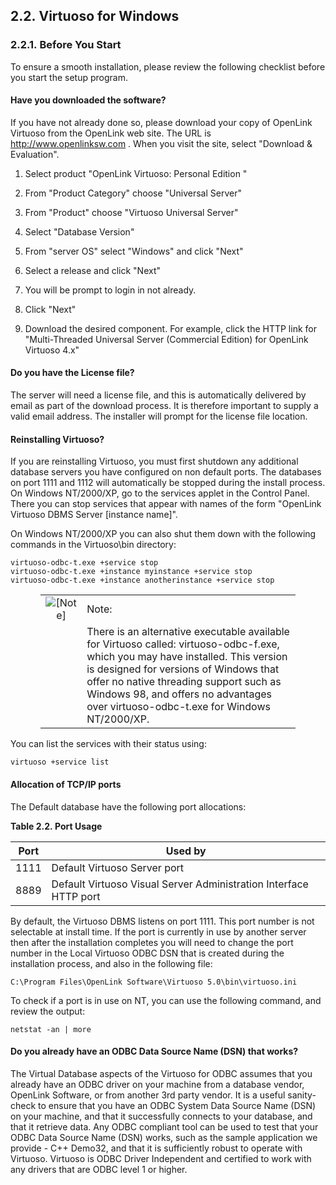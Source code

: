 <div id="installwin32" class="section">

<div class="titlepage">

<div>

<div>

## 2.2. Virtuoso for Windows

</div>

</div>

</div>

<div id="b4ustart" class="section">

<div class="titlepage">

<div>

<div>

### 2.2.1. Before You Start

</div>

</div>

</div>

To ensure a smooth installation, please review the following checklist
before you start the setup program.

<div id="haveudld" class="section">

<div class="titlepage">

<div>

<div>

#### Have you downloaded the software?

</div>

</div>

</div>

If you have not already done so, please download your copy of OpenLink
Virtuoso from the OpenLink web site. The URL is
<a href="http://www.openlinksw.com" class="ulink"
target="_top">http://www.openlinksw.com</a> . When you visit the site,
select "Download & Evaluation".

<div class="orderedlist">

1.  Select product "OpenLink Virtuoso: Personal Edition "

2.  From "Product Category" choose "Universal Server"

3.  From "Product" choose "Virtuoso Universal Server"

4.  Select "Database Version"

5.  From "server OS" select "Windows" and click "Next"

6.  Select a release and click "Next"

7.  You will be prompt to login in not already.

8.  Click "Next"

9.  Download the desired component. For example, click the HTTP link for
    "Multi-Threaded Universal Server (Commercial Edition) for OpenLink
    Virtuoso 4.x"

</div>

</div>

<div id="douhavelic" class="section">

<div class="titlepage">

<div>

<div>

#### Do you have the License file?

</div>

</div>

</div>

The server will need a license file, and this is automatically delivered
by email as part of the download process. It is therefore important to
supply a valid email address. The installer will prompt for the license
file location.

</div>

<div id="reinstvirt" class="section">

<div class="titlepage">

<div>

<div>

#### Reinstalling Virtuoso?

</div>

</div>

</div>

If you are reinstalling Virtuoso, you must first shutdown any additional
database servers you have configured on non default ports. The databases
on port 1111 and 1112 will automatically be stopped during the install
process. On Windows NT/2000/XP, go to the services applet in the Control
Panel. There you can stop services that appear with names of the form
"OpenLink Virtuoso DBMS Server \[instance name\]".

On Windows NT/2000/XP you can also shut them down with the following
commands in the Virtuoso\bin directory:

``` programlisting
virtuoso-odbc-t.exe +service stop
virtuoso-odbc-t.exe +instance myinstance +service stop
virtuoso-odbc-t.exe +instance anotherinstance +service stop
```

<div class="note" style="margin-left: 0.5in; margin-right: 0.5in;">

|                              |                                                                                                                                                                                                                                                                                                            |
|:----------------------------:|:-----------------------------------------------------------------------------------------------------------------------------------------------------------------------------------------------------------------------------------------------------------------------------------------------------------|
| ![\[Note\]](images/note.png) | Note:                                                                                                                                                                                                                                                                                                      |
|                              | There is an alternative executable available for Virtuoso called: virtuoso-odbc-f.exe, which you may have installed. This version is designed for versions of Windows that offer no native threading support such as Windows 98, and offers no advantages over virtuoso-odbc-t.exe for Windows NT/2000/XP. |

</div>

You can list the services with their status using:

``` programlisting
virtuoso +service list
```

</div>

<div id="allocoftcpports" class="section">

<div class="titlepage">

<div>

<div>

#### Allocation of TCP/IP ports

</div>

</div>

</div>

The Default database have the following port allocations:

<div id="id3858" class="table">

**Table 2.2. Port Usage**

<div class="table-contents">

| Port | Used by                                                           |
|------|-------------------------------------------------------------------|
| 1111 | Default Virtuoso Server port                                      |
| 8889 | Default Virtuoso Visual Server Administration Interface HTTP port |

</div>

</div>

  

By default, the Virtuoso DBMS listens on port 1111. This port number is
not selectable at install time. If the port is currently in use by
another server then after the installation completes you will need to
change the port number in the Local Virtuoso ODBC DSN that is created
during the installation process, and also in the following file:

``` programlisting
C:\Program Files\OpenLink Software\Virtuoso 5.0\bin\virtuoso.ini
```

To check if a port is in use on NT, you can use the following command,
and review the output:

``` programlisting
netstat -an | more
```

</div>

<div id="prevworkodbcdsn" class="section">

<div class="titlepage">

<div>

<div>

#### Do you already have an ODBC Data Source Name (DSN) that works?

</div>

</div>

</div>

The Virtual Database aspects of the Virtuoso for ODBC assumes that you
already have an ODBC driver on your machine from a database vendor,
OpenLink Software, or from another 3rd party vendor. It is a useful
sanity-check to ensure that you have an ODBC System Data Source Name
(DSN) on your machine, and that it successfully connects to your
database, and that it retrieve data. Any ODBC compliant tool can be used
to test that your ODBC Data Source Name (DSN) works, such as the sample
application we provide - C++ Demo32, and that it is sufficiently robust
to operate with Virtuoso. Virtuoso is ODBC Driver Independent and
certified to work with any drivers that are ODBC level 1 or higher.

</div>

</div>

</div>

